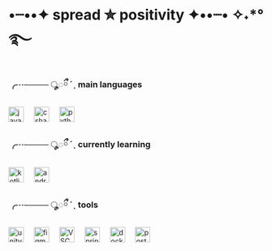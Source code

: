 ###
<!--
<div align="center">
  <img src="https://github-readme-stats.vercel.app/api/top-langs?username=nicoxeye&locale=en&hide_title=false&layout=compact&card_width=320&langs_count=6&hide=jupyter%20notebook&hide_border=false" height="150" alt="languages graph"/>
</div>
!-->



###
# •┈••✦ spread ✮ positivity ✦••┈• ✧˖*°࿐
###

<div align="left">
  
### ╭┈──── ◌ೄ◌ྀ ˊˎ main languages
  
  <img src="https://cdn.jsdelivr.net/gh/devicons/devicon@latest/icons/java/java-original.svg" height="30" alt="java logo"  />
  <img width="12" />
  <img src="https://cdn.jsdelivr.net/gh/devicons/devicon/icons/csharp/csharp-original.svg" height="30" alt="csharp logo"  />
  <img width="12" />
  <img src="https://cdn.jsdelivr.net/gh/devicons/devicon/icons/python/python-original.svg" height="30" alt="python logo"  />
  <img width="12" />
          

### ╭┈──── ◌ೄ◌ྀ ˊˎ currently learning

  <img src="https://cdn.jsdelivr.net/gh/devicons/devicon@latest/icons/kotlin/kotlin-original.svg" height="30" alt="kotlin logo" />
  <img width="12" />
  <img src="https://cdn.jsdelivr.net/gh/devicons/devicon@latest/icons/android/android-original.svg" height="30" alt="android logo" />    
  <img width="12" />

### ╭┈──── ◌ೄ◌ྀ ˊˎ tools

  <img src="https://cdn.jsdelivr.net/gh/devicons/devicon@latest/icons/unity/unity-original.svg" height="30" alt="unity logo" />
  <img width="12" />    
  <img src="https://cdn.jsdelivr.net/gh/devicons/devicon@latest/icons/figma/figma-original.svg" height="30" alt="figma logo" />
  <img width="12" />
  <img src="https://cdn.jsdelivr.net/gh/devicons/devicon@latest/icons/vscode/vscode-original.svg" height="30" alt="VSCODE logo"/>
  <img width="12" />
  <img src="https://cdn.jsdelivr.net/gh/devicons/devicon@latest/icons/spring/spring-original.svg"  height="30" alt="spring logo" />
  <img width="12" />
  <img src="https://cdn.jsdelivr.net/gh/devicons/devicon@latest/icons/docker/docker-original.svg" height="30" alt="docker logo"/>
  <img width="12" />
  <img src="https://cdn.jsdelivr.net/gh/devicons/devicon@latest/icons/postgresql/postgresql-original.svg" height="30" alt="postgreSQL logo" />
  <img width="12" />   
          
          
  
</div>

###
